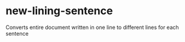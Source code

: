 # new-lining-sentence
Converts entire document written in one line to different lines for each sentence
